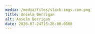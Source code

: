 ```yaml
---
media: /media/files/slack-imgs.com.png
title: Anselm Berrigan
alt: Anselm Berrigan
date: 2020-07-24T15:26:00-0500
---
```

